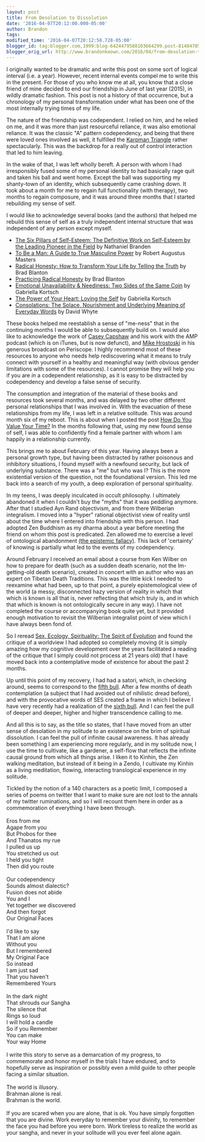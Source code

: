 ```yaml
---
layout: post
title: From Desolation to Dissolution
date: '2016-04-07T20:12:00.000-05:00'
author: Brandon
tags:
modified_time: '2016-04-07T20:12:58.728-05:00'
blogger_id: tag:blogger.com,1999:blog-6424479588103664299.post-8140470588566970311
blogger_orig_url: http://www.brandonkeown.com/2016/04/from-desolation-to-dissolution.html
---
```


I originally wanted to be dramatic and write this post on some sort of logical interval (i.e. a year).  However, recent internal events compel me to write this in the present.  For those of you who know me at all, you know that a close friend of mine decided to end our friendship in June of last year (2015), in wildly dramatic fashion.  This post is not a history of that occurrence, but a chronology of my personal transformation under what has been one of the most internally trying times of my life.

The nature of the friendship was codependent.  I relied on him, and he relied on me, and it was more than just resourceful reliance, it was also emotional reliance.  It was the classic "A" pattern codependency, and being that there were loved ones involved as well, it fulfilled the [Karpman Triangle](https://en.wikipedia.org/wiki/Karpman_drama_triangle) rather spectacularly.  This was the backdrop for a really out of control interaction that led to him leaving.

In the wake of that, I was left wholly bereft.  A person with whom I had irresponsibly fused some of my personal identity to had basically rage quit and taken his ball and went home.  Except the ball was supporting my shanty-town of an identity, which subsequently came crashing down.  It took about a month for me to regain full functionality (with therapy), two months to regain composure, and it was around three months that I started rebuilding my sense of self.

I would like to acknowledge several books (and the authors) that helped me rebuild this sense of self as a truly independent internal structure that was independent of any person except myself.

* [The Six Pillars of Self-Esteem: The Definitive Work on Self-Esteem by the Leading Pioneer in the Field](http://amzn.com/0553374397) by Nathaniel Branden
* [To Be a Man: A Guide to True Masculine Power](http://amzn.com/1622032292) by Robert Augustus Masters
* [Radical Honesty: How to Transform Your Life by Telling the Truth](http://amzn.com/0970693842) by Brad Blanton
* [Practicing Radical Honesty](http://amzn.com/0963092138) by Brad Blanton
* [Emotional Unavailability & Neediness: Two Sides of the Same Coin](http://amzn.com/1500913456) by Gabriella Kortsch
* [The Power of Your Heart: Loving the Self](http://amzn.com/1492219800) by Gabriella Kortsch
* [Consolations: The Solace, Nourishment and Underlying Meaning of Everyday Words](http://amzn.com/1932887369) by David Whyte

These books helped me reestablish a sense of "me-ness" that in the continuing months I would be able to subsequently build on.  I would also like to acknowledge the work of <a href="https://twitter.com/caseycapshaw">Casey Capshaw</a> and his work with the AMP podcast (which is on iTunes, but is now defunct), and <a href="https://twitter.com/hrostoski">Mike Hrostoski</a> in his generous broadcast on Periscope.  I highly recommend most of these resources to anyone who needs help rediscovering what it means to truly connect with yourself in a healthy and meaningful way (with obvious gender limitations with some of the resources).  I cannot promise they will help you if you are <i>in</i> a codependent relationship, as it is easy to be distracted by codependency and develop a false sense of security.

The consumption and integration of the material of these books and resources took several months, and was delayed by two other different personal relationships that I was involved in.  With the evacuation of these relationships from my life, I was left in a relative solitude.  This was around month six of my reboot.  This is about when I posted the post <a href="http://www.brandonkeown.com/2016/01/how-do-you-value-your-time.html">How Do You Value Your Time?</a> In the months following that, using my new found sense of self, I was able to confidently find a female partner with whom I am happily in a relationship currently.

This brings me to about February of this year.  Having always been a personal growth type, but having been distracted by rather poisonous and inhibitory situations, I found myself with a newfound security, but lack of underlying substance.  There was a "me" but who was I?  This is the more existential version of the question, not the foundational version.  This led me back into a search of my youth, a deep exploration of personal spirituality.

In my teens, I was deeply inculcated in occult philosophy.  I ultimately abandoned it when I couldn't buy the "myths" that it was peddling anymore.  After that I studied Ayn Rand objectivism, and from there Wilberian integralism.  I moved into a "hyper" rational objectivist view of reality until about the time where I entered into friendship with this person.  I had adopted Zen Buddhism as my dharma about a year before meeting the friend on whom this post is predicated.  Zen allowed me to exercise a level of ontological abandonment [(the epistemic fallacy)](http://thepresentparticiple.blogspot.com/2013/01/ontic-and-epistemic-fallacies.html).  This lack of 'certainty' of knowing is partially what led to the events of my codependency.

Around February I received an email about a course from Ken Wilber on how to prepare for death (such as a sudden death scenario, not the Im-getting-old death scenario), created in concert with an author who was an expert on Tibetan Death Traditions.  This was the little kick I needed to reexamine what had been, up to that point, a purely epistemological view of the world (a messy, disconnected hazy version of reality in which that which is known is all that is, never reflecting that which truly is, and in which that which is known is not ontologically secure in any way).  I have not completed the course or accompanying book quite yet, but it provided enough motivation to revisit the Wilberian integralist point of view which I have always been fond of.

So I reread [Sex, Ecology, Spirituality: The Spirit of Evolution](http://amzn.com/1570620725) and found the critique of a worldview I had adopted so completely moving (it is simply amazing how my cognitive development over the years facilitated a reading of the critique that I simply could not process at 21 years old) that I have moved back into a contemplative mode of existence for about the past 2 months.

Up until this point of my recovery, I had had a satori, which, in checking around, seems to correspond to the [fifth bull](https://en.wikipedia.org/wiki/Ten_Bulls).  After a few months of death contemplation (a subject that I had avoided out of nihilistic dread before), and with the provocative words of SES created a frame in which I believe I have very recently had a realization of the [sixth bull](https://en.wikipedia.org/wiki/Ten_Bulls).  And I can feel the pull of deeper and deeper, higher and higher transcendence calling to me.

And all this is to say, as the title so states, that I have moved from an utter sense of desolation in my solitude to an existence on the brim of spiritual dissolution.  I can feel the pull of infinite causal awareness.  It has already been something I am experiencing more regularly, and in my solitude now, I use the time to cultivate, like a gardener, a self-flow that reflects the infinite causal ground from which all things arise.  I liken it to Kinhin, the Zen walking meditation, but instead of it being in a Zendo, I cultivate my Kinhin as a living meditation, flowing, interacting translogical experience in my solitude.

Tickled by the notion of a 140 characters as a poetic limit, I composed a series of poems on twitter that I want to make sure are not lost to the annals of my twitter ruminations, and so I will recount them here in order as a commemoration of everything I have been through.
<br />
<br />
Eros from me<br />
Agape from you<br />
But Phobos for thee<br />
And Thanatos my rue<br />
I pulled us up<br />
You stretched us out<br />
I held you tight<br />
Then did you route<br />
<br />
Our codependency<br />
Sounds almost dialectic?<br />
Fusion does not abide<br />
You and I<br />
Yet together we discovered<br />
And then forgot<br />
Our Original Faces<br />
<br />
I'd like to say<br />
That I am alone<br />
Without you<br />
But I remembered<br />
My Original Face<br />
So instead<br />
I am just sad<br />
That you haven't<br />
Remembered Yours<br />
<br />
In the dark night<br />
That shrouds our Sangha<br />
The silence that<br />
Rings so loud<br />
I will hold a candle<br />
So if you Remember<br />
You can make<br />
Your way Home<br />
<br />
I write this story to serve as a demarcation of my progress, to commemorate and honor myself in the trials I have endured, and to hopefully serve as inspiration or possibly even a mild guide to other people facing a similar situation.<br />
<br />
The world is illusory.<br />
Brahman alone is real.<br />
Brahman is the world.<br />
<br />
If you are scared when you are alone, that is ok.  You have simply forgotten that you are divine.  Work everyday to remember your divinity, to remember the face you had before you were born.  Work tireless to realize the world as your sangha, and never in your solitude will you ever feel alone again.
